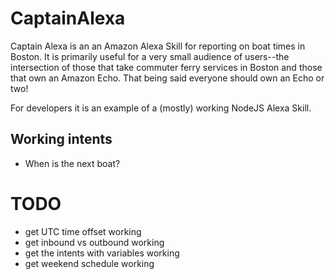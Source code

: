 CaptainAlexa
============

Captain Alexa is an an Amazon Alexa Skill for reporting on boat times in Boston.  It is primarily useful for a very small audience of users--the intersection of those that take commuter ferry services in Boston and those that own an Amazon Echo. That being said everyone should own an Echo or two!

For developers it is an example of a (mostly) working NodeJS Alexa Skill.

## Working intents
* When is the next boat?

# TODO
* get UTC time offset working
* get inbound vs outbound working
* get the intents with variables working
* get weekend schedule working